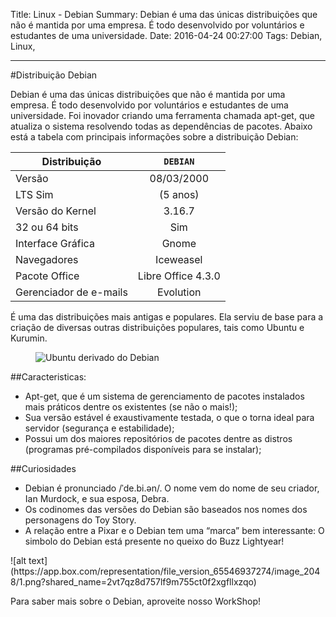 Title: Linux - Debian
Summary: Debian é uma das únicas distribuições que não é mantida por uma empresa. É todo desenvolvido por voluntários e estudantes de uma universidade.
Date: 2016-04-24 00:27:00
Tags: Debian, Linux,

---
#Distribuição Debian

Debian é uma das únicas distribuições que não é mantida por uma empresa. É todo desenvolvido por voluntários e estudantes de uma universidade. Foi inovador criando uma ferramenta chamada apt-get, que atualiza o sistema resolvendo todas as dependências de pacotes. 
Abaixo está a tabela com principais informações sobre a distribuição Debian:

Distribuição | `DEBIAN`
| ------------- |:-------------:|
Versão | 08/03/2000
LTS Sim | (5 anos)
Versão do Kernel | 3.16.7
32 ou 64 bits | Sim
Interface Gráfica | Gnome
Navegadores | Iceweasel
Pacote Office | Libre Office 4.3.0
Gerenciador de e-mails | Evolution

É uma das distribuições mais antigas e populares. Ela serviu de base para a criação de diversas outras distribuições populares, tais como Ubuntu e Kurumin.<p> </p>

<figure style="aling: center;">
<img src="https://app.box.com/representation/file_version_65546597610/image_2048/1.png?shared_name=v38x0xirvx2zbu2rt299jchxoyq0kgzv" alt="Ubuntu derivado do Debian" aling="center"><p> </p>
</figure>
<p> </p>
##Caracteristicas:<p> </p>

<ul>
<li>Apt-get, que é um sistema de gerenciamento de pacotes instalados mais práticos dentre os existentes (se não o mais!);</li>
<li>Sua versão estável é exaustivamente testada, o que o torna ideal para servidor (segurança e estabilidade);</li>
<li>Possui um dos maiores repositórios de pacotes dentre as distros (programas pré-compilados disponíveis para se instalar);</li>
</ul>
<p> </p>
 
##Curiosidades<p> </p>

<ul>
<li>Debian é pronunciado /ˈde.bi.ən/. O nome vem do nome de seu criador, Ian Murdock, e sua esposa, Debra.</li>
<li>Os codinomes das versões do Debian são baseados nos nomes dos personagens do Toy Story.</li>
<li>A relação entre a Pixar e o Debian tem uma “marca” bem interessante: O simbolo do Debian está presente no queixo do Buzz Lightyear!</li>
</ul>
<p> </p>
![alt text](https://app.box.com/representation/file_version_65546937274/image_2048/1.png?shared_name=2vt7qz8d757lf9m755ct0f2xgfllxzqo)
<p> </p>

Para saber mais sobre o Debian, aproveite nosso WorkShop!
